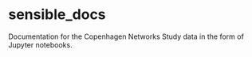 # sensible_docs

Documentation for the Copenhagen Networks Study data in the form of Jupyter notebooks.
